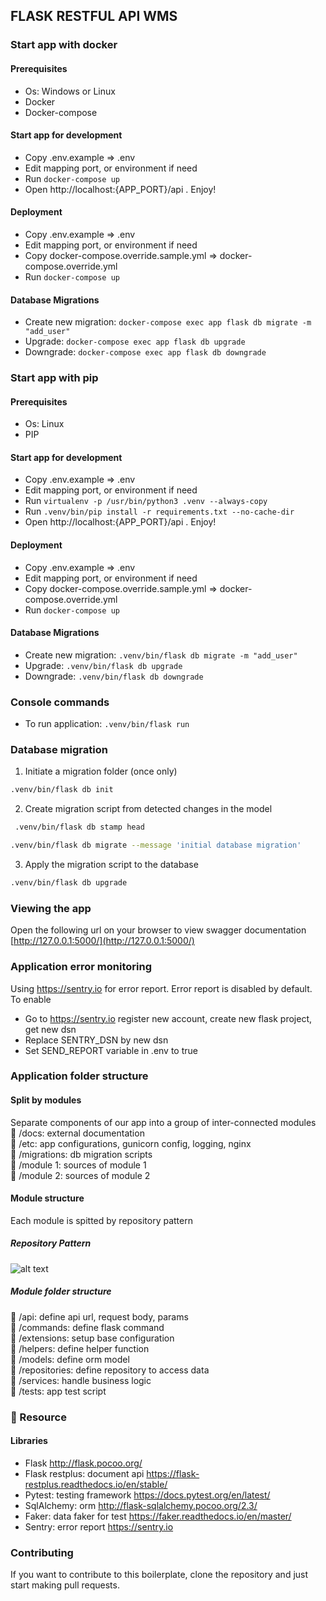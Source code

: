 ## FLASK RESTFUL API WMS
### Start app with docker
#### Prerequisites
- Os: Windows or Linux
- Docker
- Docker-compose

#### Start app for development
- Copy .env.example => .env
- Edit mapping port, or environment if need
- Run `docker-compose up`
- Open http://localhost:{APP_PORT}/api . Enjoy!

#### Deployment
- Copy .env.example => .env
- Edit mapping port, or environment if need
- Copy docker-compose.override.sample.yml => docker-compose.override.yml
- Run `docker-compose up`

#### Database Migrations
- Create new migration: `docker-compose exec app flask db migrate -m "add_user"`  
- Upgrade: `docker-compose exec app flask db upgrade`  
- Downgrade: `docker-compose exec app flask db downgrade`  

### Start app with pip
#### Prerequisites
- Os:  Linux
- PIP


#### Start app for development
- Copy .env.example => .env
- Edit mapping port, or environment if need
- Run `virtualenv -p /usr/bin/python3 .venv --always-copy`
- Run `.venv/bin/pip install -r requirements.txt --no-cache-dir`
- Open http://localhost:{APP_PORT}/api . Enjoy!

#### Deployment
- Copy .env.example => .env
- Edit mapping port, or environment if need
- Copy docker-compose.override.sample.yml => docker-compose.override.yml
- Run `docker-compose up`

#### Database Migrations
- Create new migration: `.venv/bin/flask db migrate -m "add_user"`  
- Upgrade: `.venv/bin/flask db upgrade`  
- Downgrade: `.venv/bin/flask db downgrade`  


### Console commands

- To run application: `.venv/bin/flask run`

### Database migration

1. Initiate a migration folder (once only)

```bash
.venv/bin/flask db init
```

2. Create migration script from detected changes in the model

```bash
 .venv/bin/flask db stamp head
```
```bash
.venv/bin/flask db migrate --message 'initial database migration'
```

3. Apply the migration script to the database
```bash
.venv/bin/flask db upgrade
``` 

### Viewing the app ###

Open the following url on your browser to view swagger documentation
[http://127.0.0.1:5000/](http://127.0.0.1:5000/)
### Application error monitoring
Using https://sentry.io for error report. Error report is disabled by default.  
To enable
- Go to https://sentry.io register new account, create new flask project, get new dsn
- Replace SENTRY_DSN by new dsn
- Set SEND_REPORT variable in .env to true

### Application folder structure
#### Split by modules
Separate components of our app into a group of inter-connected modules  
:file_folder: /docs: external documentation  
:file_folder: /etc: app configurations, gunicorn config, logging, nginx  
:file_folder: /migrations: db migration scripts  
:file_folder: /module 1: sources of module 1   
:file_folder: /module 2: sources of module 2   

#### Module structure
Each module is spitted by repository pattern
##### Repository Pattern
![alt text](https://i.imgur.com/cNUvEwZ.png "Repository Pattern")


##### Module folder structure
:file_folder: /api: define api url, request body, params  
:file_folder: /commands: define flask command  
:file_folder: /extensions: setup base configuration  
:file_folder: /helpers: define helper function  
:file_folder: /models: define orm model  
:file_folder: /repositories: define repository to access data  
:file_folder: /services: handle business logic  
:file_folder: /tests: app test script  

### 📙 Resource

#### Libraries
- Flask http://flask.pocoo.org/  
- Flask restplus: document api https://flask-restplus.readthedocs.io/en/stable/  
- Pytest: testing framework https://docs.pytest.org/en/latest/
- SqlAlchemy: orm http://flask-sqlalchemy.pocoo.org/2.3/
- Faker: data faker for test https://faker.readthedocs.io/en/master/
- Sentry: error report https://sentry.io

### Contributing
If you want to contribute to this boilerplate, clone the repository and just start making pull requests.
